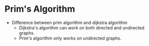 # Prim's Algorithm

* Difference between prim algorithm and dijkstra algorithm
	- Dijkstra's algorithm can work on both directed and undirected graphs.
	- Prim's algorithm only works on undirected graphs.

